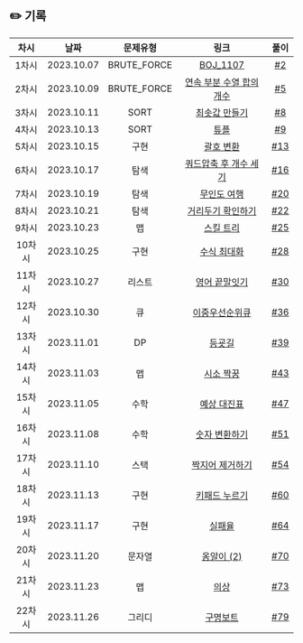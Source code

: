 ## ✏️ 기록   

|  차시  |    날짜    |  문제유형   |                                               링크                                                |                           풀이                            |
| :----: | :--------: | :---------: | :-----------------------------------------------------------------------------------------------: | :-------------------------------------------------------: |
| 1차시  | 2023.10.07 | BRUTE_FORCE |                         [BOJ_1107](https://www.acmicpc.net/problem/1107)                          |  [#2](https://github.com/AlgoLeadMe/AlgoLeadMe-1/pull/2)  |
| 2차시  | 2023.10.09 | BRUTE_FORCE |   [연속 부분 수열 합의 개수](https://school.programmers.co.kr/learn/courses/30/lessons/131701)    |  [#5](https://github.com/AlgoLeadMe/AlgoLeadMe-1/pull/5)  |
| 3차시  | 2023.10.11 |    SORT     | [최솟값 만들기](https://school.programmers.co.kr/learn/courses/30/lessons/12941?language=python3) |  [#8](https://github.com/AlgoLeadMe/AlgoLeadMe-1/pull/8)  |
| 4차시  | 2023.10.13 |    SORT     |              [튜플](https://school.programmers.co.kr/learn/courses/30/lessons/64065)              |  [#9](https://github.com/AlgoLeadMe/AlgoLeadMe-1/pull/9)  |
| 5차시  | 2023.10.15 |    구현     |           [괄호 변환](https://school.programmers.co.kr/learn/courses/30/lessons/60058)            | [#13](https://github.com/AlgoLeadMe/AlgoLeadMe-1/pull/13) |
| 6차시  | 2023.10.17 |    탐색     |     [쿼드압축 후 개수 세기](https://school.programmers.co.kr/learn/courses/30/lessons/68936)      | [#16](https://github.com/AlgoLeadMe/AlgoLeadMe-1/pull/16) |
| 7차시  | 2023.10.19 |    탐색     |          [무인도 여행](https://school.programmers.co.kr/learn/courses/30/lessons/154540)          | [#20](https://github.com/AlgoLeadMe/AlgoLeadMe-1/pull/20) |
| 8차시  | 2023.10.21 |    탐색     |       [거리두기 확인하기](https://school.programmers.co.kr/learn/courses/30/lessons/81302)        | [#22](https://github.com/AlgoLeadMe/AlgoLeadMe-1/pull/22) |
| 9차시  | 2023.10.23 |     맵      |           [스킬 트리](https://school.programmers.co.kr/learn/courses/30/lessons/49993)            | [#25](https://github.com/AlgoLeadMe/AlgoLeadMe-1/pull/25) |
| 10차시 | 2023.10.25 |    구현     |          [수식 최대화](https://school.programmers.co.kr/learn/courses/30/lessons/67257)           | [#28](https://github.com/AlgoLeadMe/AlgoLeadMe-1/pull/28) |
| 11차시 | 2023.10.27 |   리스트    |         [영어 끝말잇기](https://school.programmers.co.kr/learn/courses/30/lessons/12981)          | [#30](https://github.com/AlgoLeadMe/AlgoLeadMe-1/pull/30) |
| 12차시 | 2023.10.30 |     큐      |         [이중우선순위큐](https://school.programmers.co.kr/learn/courses/30/lessons/42628)         | [#36](https://github.com/AlgoLeadMe/AlgoLeadMe-1/pull/36) |
| 13차시 | 2023.11.01 |     DP      |             [등굣길](https://school.programmers.co.kr/learn/courses/30/lessons/42898)             | [#39](https://github.com/AlgoLeadMe/AlgoLeadMe-1/pull/39) |
| 14차시 | 2023.11.03 |     맵      |           [시소 짝꿍](https://school.programmers.co.kr/learn/courses/30/lessons/152996)           | [#43](https://github.com/AlgoLeadMe/AlgoLeadMe-1/pull/43) |
| 15차시 | 2023.11.05 |    수학     |          [예상 대진표](https://school.programmers.co.kr/learn/courses/30/lessons/12985)           | [#47](https://github.com/AlgoLeadMe/AlgoLeadMe-1/pull/47) |
| 16차시 | 2023.11.08 |    수학     |         [숫자 변환하기](https://school.programmers.co.kr/learn/courses/30/lessons/154538)         | [#51](https://github.com/AlgoLeadMe/AlgoLeadMe-1/pull/51) |
| 17차시 | 2023.11.10 |    스택     |        [짝지어 제거하기](https://school.programmers.co.kr/learn/courses/30/lessons/12973)         | [#54](https://github.com/AlgoLeadMe/AlgoLeadMe-1/pull/54) |
| 18차시 | 2023.11.13 |    구현     |         [키패드 누르기](https://school.programmers.co.kr/learn/courses/30/lessons/67256)          | [#60](https://github.com/AlgoLeadMe/AlgoLeadMe-1/pull/60) |
| 19차시 | 2023.11.17 |    구현     |             [실패율](https://school.programmers.co.kr/learn/courses/30/lessons/42889)             | [#64](https://github.com/AlgoLeadMe/AlgoLeadMe-1/pull/64) |
| 20차시 | 2023.11.20 |   문자열    |          [옹알이 (2)](https://school.programmers.co.kr/learn/courses/30/lessons/133499)           | [#70](https://github.com/lgoLeadMe/AlgoLeadMe-1/pull/70)  |
| 21차시 | 2023.11.23 |     맵      |              [의상](https://school.programmers.co.kr/learn/courses/30/lessons/42578)              | [#73](https://github.com/lgoLeadMe/AlgoLeadMe-1/pull/73)  |
| 22차시 | 2023.11.26 |   그리디    |            [구명보트](https://school.programmers.co.kr/learn/courses/30/lessons/42885)            | [#79](https://github.com/lgoLeadMe/AlgoLeadMe-1/pull/79)  |